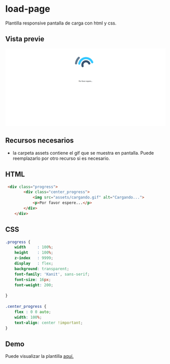 # load-page
Plantilla responsive pantalla de carga con html y css.

## Vista previe

![Screenshot](preview.png)

## Recursos necesarios
* la carpeta assets contiene el gif que se muestra en pantalla. Puede reemplazarlo por otro recurso si es necesario.

## HTML 

```html
 <div class="progress">
        <div class="center_progress">
            <img src="assets/cargando.gif" alt="Cargando...">
            <p>Por favor espere...</p>
        </div>
    </div>
```

## CSS

```css
.progress {
    width     : 100%;
    height    : 100%;
    z-index   : 9999;
    display   : flex;
    background: transparent;
    font-family: 'Kanit', sans-serif;
    font-size: 16px;
    font-weight: 200;

}

.center_progress {
    flex : 0 0 auto;
    width: 100%;
    text-align: center !important;
}

```

## Demo 
Puede visualizar la plantilla [aquí.](https://b3rert.github.io/load-page/)
